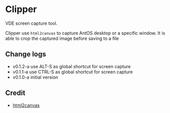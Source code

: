 # Clipper

VDE screen capture tool.

Clipper use `html2canvas` to capture AntOS desktop or a specific window.
It is able to crop the captured image before saving to a file

## Change logs
* v0.1.2-a use ALT-S as global shortcut for screen capture
* v0.1.1-a use CTRL-S as global shortcut for screen capture
* v0.1.0-a initial version


## Credit
* [html2canvas](https://html2canvas.hertzen.com/)